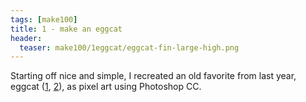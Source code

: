 ```yaml
---
tags: [make100]
title: 1 - make an eggcat
header:
  teaser: make100/1eggcat/eggcat-fin-large-high.png
---
```


Starting off nice and simple, I recreated an old favorite from last year, eggcat (<a href="http://blog.ljhan.com/day27/" target="_blank">1</a>, <a href="http://blog.ljhan.com/day9-part1/" target="_blank">2</a>), as pixel art using Photoshop CC.

<img src="{{ site.url }}{{ site.baseurl }}/images/make100/1eggcat/eggcat-fin-large-high.png" alt="">
